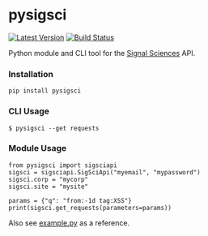 # pysigsci

[![Latest Version](https://img.shields.io/pypi/v/pysigsci.svg)](https://pypi.python.org/pypi/pysigsci/)
[![Build Status](https://travis-ci.org/foospidy/pysigsci.svg?branch=master)](https://travis-ci.org/foospidy/pysigsci)

Python module and CLI tool for the [Signal Sciences](https://docs.signalsciences.net/api/) API.

### Installation

`pip install pysigsci`

### CLI Usage

`$ pysigsci --get requests`

### Module Usage

```
from pysigsci import sigsciapi
sigsci = sigsciapi.SigSciApi("myemail", "mypassword")
sigsci.corp = "mycorp"
sigsci.site = "mysite"

params = {"q": "from:-1d tag:XSS"}
print(sigsci.get_requests(parameters=params))
```

Also see [example.py](example.py) as a reference.
